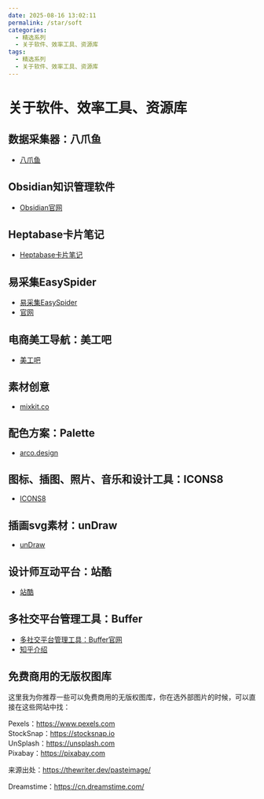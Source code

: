 ```yaml
---
date: 2025-08-16 13:02:11
permalink: /star/soft
categories:
  - 精选系列
  - 关于软件、效率工具、资源库
tags:
  - 精选系列
  - 关于软件、效率工具、资源库
---
```


# 关于软件、效率工具、资源库

## 数据采集器：八爪鱼

- [八爪鱼](https://www.bazhuayu.com/)

## Obsidian知识管理软件

- [Obsidian官网](https://obsidian.md/)

## Heptabase卡片笔记

- [Heptabase卡片笔记](https://heptabase.com/)

## 易采集EasySpider

- [易采集EasySpider](https://github.com/NaiboWang/EasySpider)
- [官网](https://www.easyspider.cn/)

## 电商美工导航：美工吧

- [美工吧](https://www.meigong8.com/)

## 素材创意

- [mixkit.co](https://mixkit.co/)

## 配色方案：Palette

- [arco.design](https://arco.design/palette/list)

## 图标、插图、照片、音乐和设计工具：ICONS8

- [ICONS8](https://igoutu.cn/)

## 插画svg素材：unDraw

- [unDraw](https://undraw.co/illustrations)

## 设计师互动平台：站酷

- [站酷](https://www.zcool.com.cn/)

## 多社交平台管理工具：Buffer

- [多社交平台管理工具：Buffer官网](https://buffer.com/)  
- [知乎介绍](https://zhuanlan.zhihu.com/p/136040539)

## 免费商用的无版权图库

这里我为你推荐一些可以免费商用的无版权图库，你在选外部图片的时候，可以直接在这些网站中找：

Pexels：<https://www.pexels.com>  
StockSnap：<https://stocksnap.io>  
UnSplash：<https://unsplash.com>  
Pixabay：<https://pixabay.com>

来源出处：<https://thewriter.dev/pasteimage/>

Dreamstime：<https://cn.dreamstime.com/>
